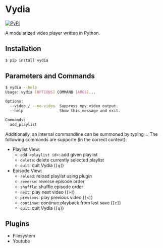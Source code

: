 # Vydia

[![PyPI](https://img.shields.io/pypi/v/vydia.svg?style=flat)](https://pypi.python.org/pypi/vydia)

A modularized video player written in Python.

## Installation

```bash
$ pip install vydia
```

## Parameters and Commands

```bash
$ vydia --help
Usage: vydia [OPTIONS] COMMAND [ARGS]...

Options:
  --video / --no-video  Suppress mpv video output.
  --help                Show this message and exit.

Commands:
  add_playlist
```

Additionally, an internal commandline can be summoned by typing `:`.
The following commands are supporte (in the correct context):
* Playlist View:
  * `add <playlist id>`: add given playlist
  * `delete`: delete currently selected playlist
  * `quit`: quit Vydia (`[q]`)
* Episode View:
  * `reload`: reload playlist using plugin
  * `reverse`: reverse episode order
  * `shuffle`: shuffle episode order
  * `next`: play next video (`[>]`)
  * `previous`: play previous video (`[<]`)
  * `continue`: continue playback from last save (`[c]`)
  * `quit`: quit Vydia (`[q]`)

## Plugins

* Filesystem
* Youtube
